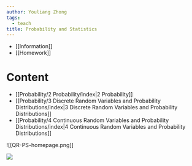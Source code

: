 ```yaml
---
author: Youliang Zhong
tags:
  - teach
title: Probability and Statistics
---
```

- [[Information]]
- [[Homework]]
# Content
- [[Probability/2 Probability/index|2 Probability]]
- [[Probability/3 Discrete Random Variables and Probability Distributions/index|3 Discrete Random Variables and Probability Distributions]]
- [[Probability/4 Continuous Random Variables and Probability Distributions/index|4 Continuous Random Variables and Probability Distributions]]

![[QR-PS-homepage.png]]

![](QR-PS-advise.png)
